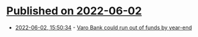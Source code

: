 # [Published on 2022-06-02](index.md)

* [2022-06-02, 15:50:34](https://news.ycombinator.com/item?id=31596377) - [Varo Bank could run out of funds by year-end](https://www.bankingdive.com/news/varo-bank-could-run-out-of-funds-by-year-end-filing-shows/624628/)

